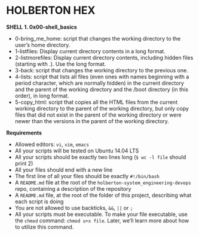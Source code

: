 # HOLBERTON HEX
**SHELL**
**1. 0x00-shell_basics**
* 0-bring_me_home:  script that changes the working directory to the user’s home directory.
* 1-listfiles: Display current directory contents in a long format.
* 2-listmorefiles: Display current directory contents, including hidden files (starting with .). Use the long format.
* 3-back: script that changes the working directory to the previous one.
* 4-lists: script that lists all files (even ones with names beginning with a period character, which are normally hidden) in the current directory and the parent of the working directory and the /boot directory (in this order), in long format.
* 5-copy_html: script that copies all the HTML files from the current working directory to the parent of the working directory, but only copy files that did not exist in the parent of the working directory or were newer than the versions in the parent of the working directory.

**Requirements**
* Allowed editors: `vi`, `vim`, `emacs`
* All your scripts will be tested on Ubuntu 14.04 LTS
* All your scripts should be exactly two lines long (`$ wc -l file` should print 2)
* All your files should end with a new line
* The first line of all your files should be exactly `#!/bin/bash`
* A `README.md` file at the root of the `holberton-system_engineering-devops` repo, containing a description of the repository
* A `README.md` file, at the root of the folder of this project, describing what each script is doing
* You are not allowed to use backticks, `&&`, `||` or `;`
* All your scripts must be executable. To make your file executable, use the `chmod` command: `chmod u+x file`. Later, we’ll learn more about how to utilize this command.
